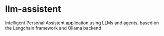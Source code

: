 # llm-assistent
Intelligent Personal Assistent application using LLMs and agents, based on the Langchain framework and Ollama backend
